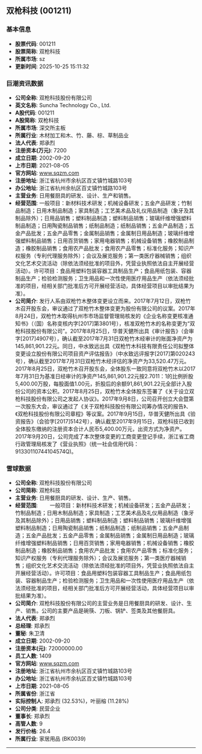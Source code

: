 ## 双枪科技 (001211)

### 基本信息

- **股票代码**: 001211
- **股票简称**: 双枪科技
- **所属市场**: sz
- **更新时间**: 2025-10-25 15:11:32

### 巨潮资讯数据

- **公司全称**: 双枪科技股份有限公司
- **英文名称**: Suncha Technology Co., Ltd.
- **A股代码**: 001211
- **A股简称**: 双枪科技
- **所属市场**: 深交所主板
- **所属行业**: 木材加工和木、竹、藤、棕、草制品业
- **法人代表**: 郑承烈
- **注册资本(万元)**: 7200
- **成立日期**: 2002-09-20
- **上市日期**: 2021-08-05
- **官方网站**: www.sqzm.com
- **注册地址**: 浙江省杭州市余杭区百丈镇竹城路103号
- **办公地址**: 浙江省杭州余杭区百丈镇竹城路103号
- **主营业务**: 日用餐厨具的研发、设计、生产和销售。
- **经营范围**: 一般项目：新材料技术研发；机械设备研发；五金产品研发；竹制品制造；日用木制品制造；家具制造；工艺美术品及礼仪用品制造（象牙及其制品除外）；日用品销售；塑料制品制造；塑料制品销售；玻璃纤维增强塑料制品制造；日用陶瓷制品销售；纸制品制造；纸制品销售；五金产品制造；五金产品批发；五金产品零售；金属制品销售；金属制日用品制造；玻璃纤维增强塑料制品销售；日用百货销售；家用电器销售；机械设备销售；橡胶制品制造；橡胶制品销售；食用农产品批发；食用农产品零售；标准化服务；知识产权服务（专利代理服务除外）；会议及展览服务；第一类医疗器械销售；组织文化艺术交流活动（除依法须经批准的项目外，凭营业执照依法自主开展经营活动）。许可项目：食品用塑料包装容器工具制品生产；食品用纸包装、容器制品生产；检验检测服务；卫生用品和一次性使用医疗用品生产（依法须经批准的项目，经相关部门批准后方可开展经营活动，具体经营项目以审批结果为准）。
- **公司简介**: 发行人系由双枪竹木整体变更设立而来。2017年7月12日，双枪竹木召开股东会，审议通过了双枪竹木整体变更为股份有限公司的议案。2017年8月24日，双枪竹木取得杭州市市场监督管理局核发的《企业名称变更核准通知书》（（国）名称变核内字[2017]第3801号），核准双枪竹木的名称变更为“双枪科技股份有限公司”。2017年8月25日，华普天健所出具《审计报告》（会审字[2017]4907号），确认截至2017年7月31日双枪竹木经审计的账面净资产为145,861,901.22元。同日，中水致远出具《双枪竹木科技有限责任公司拟整体变更设立股份有限公司项目资产评估报告》（中水致远评报字[2017]第020243号），确认截至2017年7月31日双枪竹木经评估的净资产为33,520.47万元。2017年8月25日，双枪竹木召开股东会，全体股东一致同意将双枪竹木以2017年7月31日为基准日经审计的净资产145,861,901.22元按2.7011：1的比例折股5,400.00万股，每股面值1.00元，折股后的余额91,861,901.22元全部计入股份公司的资本公积。2017年8月25日，双枪竹木全体股东签署了《关于设立双枪科技股份有限公司之发起人协议》。2017年9月8日，公司召开创立大会暨第一次股东大会，审议通过了《关于双枪科技股份有限公司筹办情况的报告》、《双枪科技股份有限公司章程》等议案。2017年9月15日，华普天健所出具《验资报告》（会验字[2017]5142号），确认截至2017年9月15日，双枪科技已收到全体股东缴纳的注册资本合计人民币5,400.00万元，出资方式为净资产。2017年9月20日，公司完成了本次整体变更的工商变更登记手续，浙江省工商行政管理局核发了《营业执照》（统一社会信用代码：91330110744104574Q)。

### 雪球数据

- **公司全称**: 双枪科技股份有限公司
- **公司简称**: 双枪科技
- **主营业务**: 日用餐厨具的研发、设计、生产、销售。
- **经营范围**: 　　一般项目：新材料技术研发；机械设备研发；五金产品研发；竹制品制造；日用木制品制造；家具制造；工艺美术品及礼仪用品制造（象牙及其制品除外）；日用品销售；塑料制品制造；塑料制品销售；玻璃纤维增强塑料制品制造；日用陶瓷制品销售；纸制品制造；纸制品销售；五金产品制造；五金产品批发；五金产品零售；金属制品销售；金属制日用品制造；玻璃纤维增强塑料制品销售；日用百货销售；家用电器销售；机械设备销售；橡胶制品制造；橡胶制品销售；食用农产品批发；食用农产品零售；标准化服务；知识产权服务（专利代理服务除外）；会议及展览服务；第一类医疗器械销售；组织文化艺术交流活动（除依法须经批准的项目外，凭营业执照依法自主开展经营活动）。许可项目：食品用塑料包装容器工具制品生产；食品用纸包装、容器制品生产；检验检测服务；卫生用品和一次性使用医疗用品生产（依法须经批准的项目，经相关部门批准后方可开展经营活动，具体经营项目以审批结果为准）。
- **公司简介**: 双枪科技股份有限公司的主营业务是日用餐厨具的研发、设计、生产、销售。公司的主要产品是碗筷、刀板、锅铲、签类及其他餐厨具。
- **法人代表**: 郑承烈
- **总经理**: 郑承烈
- **董秘**: 朱卫清
- **成立日期**: 2002-09-20
- **注册资本(元)**: 72000000.00
- **员工人数**: 1409
- **官方网站**: www.sqzm.com
- **注册地址**: 浙江省杭州市余杭区百丈镇竹城路103号
- **办公地址**: 浙江省杭州市余杭区百丈镇竹城路103号
- **上市日期**: 2021-08-05
- **所属省份**: 浙江省
- **实际控制人**: 郑承烈 (32.53%)，叶丽榕 (11.28%)
- **公司分类**: 民营企业
- **董事长**: 郑承烈
- **高管人数**: 9
- **发行价格**: 26.4
- **所属行业**: 家居用品 (BK0039)

---